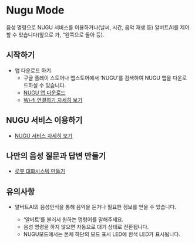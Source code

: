 # Nugu Mode
음성 명령으로 NUGU 서비스를 이용하거나(날씨, 시간, 음악 재생 등) 알버트AI를 제어할 수 있습니다(앞으로 가, “왼쪽으로 돌아 등).

시작하기
--
- 앱 다운로드 하기
  - 구글 플레이 스토어나 앱스토어에서 ‘NUGU’를 검색하여 NUGU 앱을 다운로드하실 수 있습니다.
  - [NUGU 앱 다운로드](https://play.google.com/store/apps/details?id=com.skt.aladdin)
  - [Wi-fi 연결하기 자세히 보기](https://github.com/albertailabs/Wi-fi)

NUGU 서비스 이용하기
--
- [NUGU 서비스 자세히 보기](https://github.com/albertailabs/Social-NuguService)

나만의 음성 질문과 답변 만들기  
--

- [로봇 대화시스템 만들기](https://github.com/albertailabs/Social-Index)


유의사항
--

- 알버트AI의 음성인식을 통해 음악을 듣거나 필요한 정보를 얻을 수 있습니다.

  - ‘알버트’를 불러서 원하는 명령어를 말해주세요.
  - 음성 명령을 하지 않으면 자동으로 대기 상태로 전환됩니다.
  - NUGU모드에서는 본체 하단의 모드 표시 LED에 흰색 LED가 표시됩니다.
 
